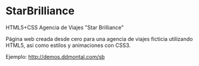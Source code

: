 # StarBrilliance
HTML5+CSS Agencia de Viajes "Star Brilliance"

Página web creada desde cero para una agencia de viajes ficticia utilizando HTML5, asi como estilos y animaciones con CSS3.

Ejemplo:
http://demos.ddmontal.com/sb
